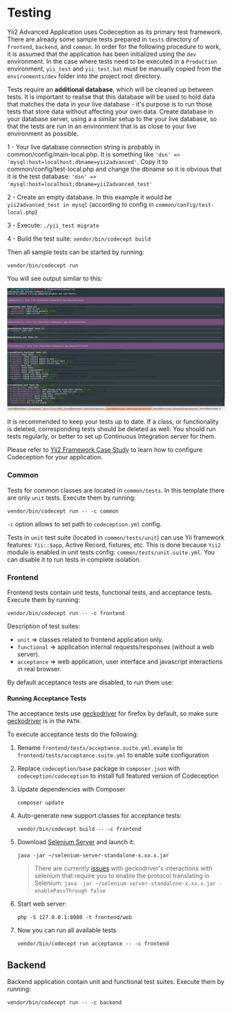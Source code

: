 Testing
===============================

Yii2 Advanced Application uses Codeception as its primary test framework. 
There are already some sample tests prepared in `tests` directory of `frontend`, `backend`, and `common`.
In order for the following procedure to work, it is assumed that the application has been initialized using
the `dev` environment. In the case where tests need to be executed in a `Production` environment, `yii_test` and
`yii_test.bat` must be manually copied from the `environments/dev` folder into the project root directory.

Tests require an **additional database**, which will be cleaned up between tests.
It is important to realise that this database will be used to hold data that matches the data in your live
database - it's purpose is to run those tests that store data without affecting your own data.
Create database in your database server, using a a similar setup to the your live database, so that the tests
are run in an environment that is as close to your live environment as possible.

   1 - Your live database connection string is probably in common/config/main-local.php. It is 
      something like `'dsn' => 'mysql:host=localhost;dbname=yii2advanced'`. Copy it to 
      common/config/test-local.php and change the dbname so it is obvious that it is the 
      test database: `'dsn' => 'mysql:host=localhost;dbname=yii2advanced_test'`
      
   2 - Create an empty database. In this example it would be `yii2advanced_test in mysql` (according to 
      config in `common/config/test-local.php`) 
      
   3 - Execute: ``` ./yii_test migrate ```
   
   4 - Build the test suite: ``` vendor/bin/codecept build ```

Then all sample tests can be started by running:

```
vendor/bin/codecept run
```

You will see output similar to this:

![](images/tests.png)

It is recommended to keep your tests up to date. If a class, or functionality is deleted, corresponding tests should be deleted as well.
You should run tests regularly, or better to set up Continuous Integration server for them.  

Please refer to [Yii2 Framework Case Study](http://codeception.com/for/yii) to learn how to configure Codeception for your application.

### Common

Tests for common classes are located in `common/tests`. In this template there are only `unit` tests.
Execute them by running:

```
vendor/bin/codecept run -- -c common
```

`-c` option allows to set path to `codeception.yml` config.

Tests in `unit` test suite (located in `common/tests/unit`) can use Yii framework features: `Yii::$app`, Active Record, fixtures, etc.
This is done because `Yii2` module is enabled in unit tests config: `common/tests/unit.suite.yml`. You can disable it to run tests in complete isolation. 


### Frontend

Frontend tests contain unit tests, functional tests, and acceptance tests.
Execute them by running:

```
vendor/bin/codecept run -- -c frontend
```

Description of test suites:

* `unit` ⇒ classes related to frontend application only.
* `functional` ⇒ application internal requests/responses (without a web server).
* `acceptance` ⇒ web application, user interface and javascript interactions in real browser.

By default acceptance tests are disabled, to run them use:

#### Running Acceptance Tests

The acceptance tests use [geckodriver](https://github.com/mozilla/geckodriver) for firefox by default, so make sure [geckodriver](https://github.com/mozilla/geckodriver) is in the `PATH`.

To execute acceptance tests do the following:  

1. Rename `frontend/tests/acceptance.suite.yml.example` to `frontend/tests/acceptance.suite.yml` to enable suite configuration

1. Replace `codeception/base` package in `composer.json` with `codeception/codeception` to install full featured
   version of Codeception

1. Update dependencies with Composer 

    ```
    composer update  
    ```

1. Auto-generate new support classes for acceptance tests:

    ```
    vendor/bin/codecept build -- -c frontend
    ```

1. Download [Selenium Server](http://www.seleniumhq.org/download/) and launch it:

    ```
    java -jar ~/selenium-server-standalone-x.xx.x.jar
    ```
    > There are currently [issues](https://github.com/facebook/php-webdriver/issues/492) with geckodriver's
    > interactions with selenium that require you to enable the protocol translating in Selenium.
    > `java -jar ~/selenium-server-standalone-x.xx.x.jar -enablePassThrough false`

1. Start web server:

    ```
    php -S 127.0.0.1:8080 -t frontend/web
    ```

1. Now you can run all available tests

   ```
   vendor/bin/codecept run acceptance -- -c frontend
   ```

## Backend

Backend application contain unit and functional test suites. Execute them by running:

```
vendor/bin/codecept run -- -c backend
```
